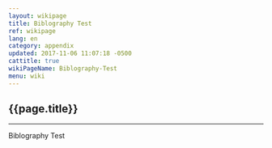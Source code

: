 ```yaml
---
layout: wikipage
title: Biblography Test
ref: wikipage
lang: en
category: appendix
updated: 2017-11-06 11:07:18 -0500
cattitle: true
wikiPageName: Biblography-Test
menu: wiki
---
```


<h2>{{page.title}}</h2>

---

Biblography Test
